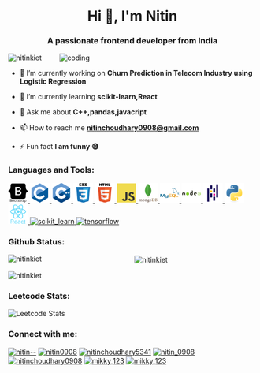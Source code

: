 <h1 align="center">Hi 👋, I'm Nitin</h1>
<h3 align="center">A passionate frontend developer from India</h3>

<img align="right" src="https://camo.githubusercontent.com/cae12fddd9d6982901d82580bdf321d81fb299141098ca1c2d4891870827bf17/68747470733a2f2f6d69726f2e6d656469756d2e636f6d2f6d61782f313336302f302a37513379765349765f7430696f4a2d5a2e676966" alt="coding" width="400" />



<p align="left"> <img src="https://komarev.com/ghpvc/?username=nitinkiet&label=Profile%20views&color=0e75b6&style=flat" alt="nitinkiet" /> </p>

- 🔭 I’m currently working on **Churn Prediction in Telecom Industry using Logistic Regression**

- 🌱 I’m currently learning **scikit-learn,React**

- 💬 Ask me about **C++,pandas,javacript**

- 📫 How to reach me **nitinchoudhary0908@gmail.com**

- ⚡ Fun fact **I am funny  😅**

<h3 align="left">Languages and Tools:</h3>
<p align="left"> <a href="https://getbootstrap.com" target="_blank" rel="noreferrer"> <img src="https://raw.githubusercontent.com/devicons/devicon/master/icons/bootstrap/bootstrap-plain-wordmark.svg" alt="bootstrap" width="40" height="40"/> </a> <a href="https://www.cprogramming.com/" target="_blank" rel="noreferrer"> <img src="https://raw.githubusercontent.com/devicons/devicon/master/icons/c/c-original.svg" alt="c" width="40" height="40"/> </a> <a href="https://www.w3schools.com/cpp/" target="_blank" rel="noreferrer"> <img src="https://raw.githubusercontent.com/devicons/devicon/master/icons/cplusplus/cplusplus-original.svg" alt="cplusplus" width="40" height="40"/> </a> <a href="https://www.w3schools.com/css/" target="_blank" rel="noreferrer"> <img src="https://raw.githubusercontent.com/devicons/devicon/master/icons/css3/css3-original-wordmark.svg" alt="css3" width="40" height="40"/> </a> <a href="https://www.w3.org/html/" target="_blank" rel="noreferrer"> <img src="https://raw.githubusercontent.com/devicons/devicon/master/icons/html5/html5-original-wordmark.svg" alt="html5" width="40" height="40"/> </a> <a href="https://developer.mozilla.org/en-US/docs/Web/JavaScript" target="_blank" rel="noreferrer"> <img src="https://raw.githubusercontent.com/devicons/devicon/master/icons/javascript/javascript-original.svg" alt="javascript" width="40" height="40"/> </a> <a href="https://www.mongodb.com/" target="_blank" rel="noreferrer"> <img src="https://raw.githubusercontent.com/devicons/devicon/master/icons/mongodb/mongodb-original-wordmark.svg" alt="mongodb" width="40" height="40"/> </a> <a href="https://www.mysql.com/" target="_blank" rel="noreferrer"> <img src="https://raw.githubusercontent.com/devicons/devicon/master/icons/mysql/mysql-original-wordmark.svg" alt="mysql" width="40" height="40"/> </a> <a href="https://nodejs.org" target="_blank" rel="noreferrer"> <img src="https://raw.githubusercontent.com/devicons/devicon/master/icons/nodejs/nodejs-original-wordmark.svg" alt="nodejs" width="40" height="40"/> </a> <a href="https://pandas.pydata.org/" target="_blank" rel="noreferrer"> <img src="https://raw.githubusercontent.com/devicons/devicon/2ae2a900d2f041da66e950e4d48052658d850630/icons/pandas/pandas-original.svg" alt="pandas" width="40" height="40"/> </a> <a href="https://www.python.org" target="_blank" rel="noreferrer"> <img src="https://raw.githubusercontent.com/devicons/devicon/master/icons/python/python-original.svg" alt="python" width="40" height="40"/> </a> <a href="https://reactjs.org/" target="_blank" rel="noreferrer"> <img src="https://raw.githubusercontent.com/devicons/devicon/master/icons/react/react-original-wordmark.svg" alt="react" width="40" height="40"/> </a> <a href="https://scikit-learn.org/" target="_blank" rel="noreferrer"> <img src="https://upload.wikimedia.org/wikipedia/commons/0/05/Scikit_learn_logo_small.svg" alt="scikit_learn" width="40" height="40"/> </a> <a href="https://www.tensorflow.org" target="_blank" rel="noreferrer"> <img src="https://www.vectorlogo.zone/logos/tensorflow/tensorflow-icon.svg" alt="tensorflow" width="40" height="40"/> </a> </p>

<h3 align="left">Github Status:</h3>
<p><img align="left" src="https://github-readme-stats.vercel.app/api/top-langs?username=nitinkiet&show_icons=true&locale=en&layout=compact&theme=tokyonight" width="50%" alt="nitinkiet" /></p>

<p>&nbsp;<img align="center" width="50%" src="https://github-readme-stats.vercel.app/api?username=nitinkiet&show_icons=true&locale=en&theme=tokyonight" alt="nitinkiet" /></p>

<p><img align="center" width="50%" src="https://github-readme-streak-stats.herokuapp.com/?user=nitinkiet&theme=algolia" alt="nitinkiet" /></p>

<h3 align="left">Leetcode Stats:</h3>

![Leetcode Stats](https://leetcard.jacoblin.cool/mikky_123?ext=heatmap)

<h3 align="left">Connect with me:</h3>
<p align="left">
<a href="https://linkedin.com/in/nitin--" target="blank"><img align="center" src="https://raw.githubusercontent.com/rahuldkjain/github-profile-readme-generator/master/src/images/icons/Social/linked-in-alt.svg" alt="nitin--" height="30" width="40" /></a>
<a href="https://kaggle.com/nitin0908" target="blank"><img align="center" src="https://raw.githubusercontent.com/rahuldkjain/github-profile-readme-generator/master/src/images/icons/Social/kaggle.svg" alt="nitin0908" height="30" width="40" /></a>
<a href="https://instagram.com/nitinchoudhary5341" target="blank"><img align="center" src="https://raw.githubusercontent.com/rahuldkjain/github-profile-readme-generator/master/src/images/icons/Social/instagram.svg" alt="nitinchoudhary5341" height="30" width="40" /></a>
<a href="https://www.codechef.com/users/nitin_0908" target="blank"><img align="center" src="https://cdn.jsdelivr.net/npm/simple-icons@3.1.0/icons/codechef.svg" alt="nitin_0908" height="30" width="40" /></a>
<a href="https://codeforces.com/profile/nitinchoudhary0908" target="blank"><img align="center" src="https://raw.githubusercontent.com/rahuldkjain/github-profile-readme-generator/master/src/images/icons/Social/codeforces.svg" alt="nitinchoudhary0908" height="30" width="40" /></a>
<a href="https://www.leetcode.com/mikky_123" target="blank"><img align="center" src="https://raw.githubusercontent.com/rahuldkjain/github-profile-readme-generator/master/src/images/icons/Social/leet-code.svg" alt="mikky_123" height="30" width="40" /></a>
<a href="https://auth.geeksforgeeks.org/user/mikky_123" target="blank"><img align="center" src="https://raw.githubusercontent.com/rahuldkjain/github-profile-readme-generator/master/src/images/icons/Social/geeks-for-geeks.svg" alt="mikky_123" height="30" width="40" /></a>
</p>

